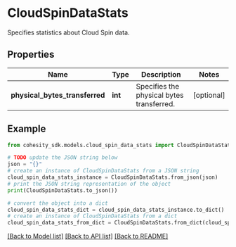 # CloudSpinDataStats

Specifies statistics about Cloud Spin data.

## Properties

Name | Type | Description | Notes
------------ | ------------- | ------------- | -------------
**physical_bytes_transferred** | **int** | Specifies the physical bytes transferred. | [optional] 

## Example

```python
from cohesity_sdk.models.cloud_spin_data_stats import CloudSpinDataStats

# TODO update the JSON string below
json = "{}"
# create an instance of CloudSpinDataStats from a JSON string
cloud_spin_data_stats_instance = CloudSpinDataStats.from_json(json)
# print the JSON string representation of the object
print(CloudSpinDataStats.to_json())

# convert the object into a dict
cloud_spin_data_stats_dict = cloud_spin_data_stats_instance.to_dict()
# create an instance of CloudSpinDataStats from a dict
cloud_spin_data_stats_from_dict = CloudSpinDataStats.from_dict(cloud_spin_data_stats_dict)
```
[[Back to Model list]](../README.md#documentation-for-models) [[Back to API list]](../README.md#documentation-for-api-endpoints) [[Back to README]](../README.md)


